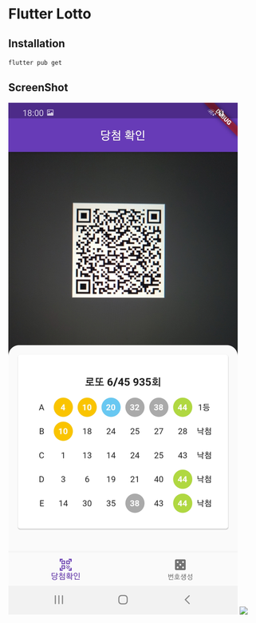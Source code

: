 # Flutter Lotto

## Installation

```bash
flutter pub get
```

## ScreenShot
![](img/qr.jpg)
![](img/lotto.gif)
